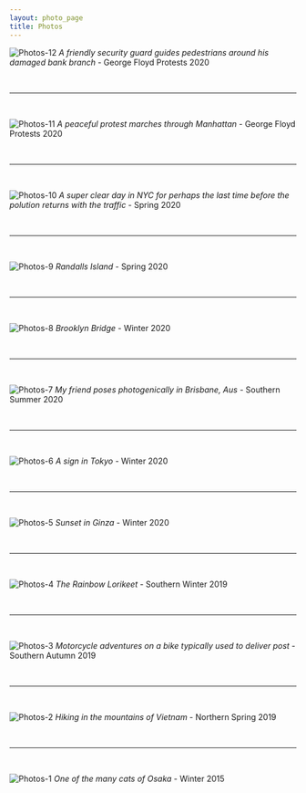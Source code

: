 ```yaml
---
layout: photo_page
title: Photos
---
```


![Photos-12](../photos/photos-12.jpg)
*A friendly security guard guides pedestrians around his damaged bank branch* - George Floyd Protests 2020

<br />

---
<br />

![Photos-11](../photos/photos-11.jpg)
*A peaceful protest marches through Manhattan* - George Floyd Protests 2020

<br />

---
<br />

![Photos-10](../photos/photos-10.jpg)
*A super clear day in NYC for perhaps the last time before the polution returns with the traffic* - Spring 2020

<br />

---
<br />

![Photos-9](../photos/photos-9.jpg)
*Randalls Island* - Spring 2020

<br />

---
<br />

![Photos-8](../photos/photos-8.jpg)
*Brooklyn Bridge* - Winter 2020

<br />

---
<br />

![Photos-7](../photos/photos-7.jpg)
*My friend poses photogenically in Brisbane, Aus* - Southern Summer 2020

<br />

---
<br />

![Photos-6](../photos/photos-6.jpg)
*A sign in Tokyo* - Winter 2020

<br />

---
<br />

![Photos-5](../photos/photos-5.jpg)
*Sunset in Ginza* - Winter 2020

<br />

---
<br />

![Photos-4](../photos/photos-4.jpg)
*The Rainbow Lorikeet* - Southern Winter 2019

<br />

---
<br />

![Photos-3](../photos/photos-3.jpg)
*Motorcycle adventures on a bike typically used to deliver post* - Southern Autumn 2019

<br />

---
<br />

![Photos-2](../photos/photos-2.jpg)
*Hiking in the mountains of Vietnam* - Northern Spring 2019


<br />

---
<br />

![Photos-1](../photos/photos-1.jpg)
*One of the many cats of Osaka* - Winter 2015